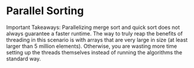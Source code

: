 # Parallel Sorting

Important Takeaways:
Parallelizing merge sort and quick sort does not always guarantee a faster runtime.
The way to truly reap the benefits of threading in this scenario is with arrays that are
very large in size (at least larger than 5 million elements). Otherwise, you are wasting more
time setting up the threads themselves instead of running the algorithms the standard way.

